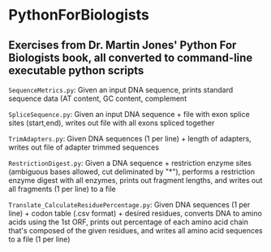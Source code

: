# PythonForBiologists
## Exercises from Dr. Martin Jones' Python For Biologists book, all converted to command-line executable python scripts


`SequenceMetrics.py`: Given an input DNA sequence, prints standard sequence data (AT content, GC content, complement

`SpliceSequence.py`: Given an input DNA sequence + file with exon splice sites (start,end), writes out file with all exons spliced together

`TrimAdapters.py`: Given DNA sequences (1 per line) + length of adapters, writes out file of adapter trimmed sequences

`RestrictionDigest.py`: Given a DNA sequence + restriction enzyme sites (ambiguous bases allowed, cut deliminated by "\*"), performs a restriction enzyme digest with all enzymes, prints out fragment lengths, and writes out all fragments (1 per line) to a file

`Translate_CalculateResiduePercentage.py`: Given DNA sequences (1 per line) + codon table (.csv format) + desired residues, converts DNA to amino acids using the 1st ORF, prints out percentage of each amino acid chain that's composed of the given residues, and writes all amino acid sequences to a file (1 per line)
